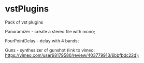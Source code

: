 # vstPlugins
Pack of vst plugins


Panoramizer - create a stereo file with mono;

FourPointDelay - delay with 4 bands;

Guns - synthesizer of gunshot (link to vimeo: https://vimeo.com/user98179580/review/403779913/6bbfbdc22d);

